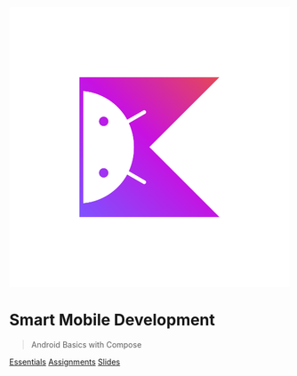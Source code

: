 <!-- _coverpage.md -->

![logo](kotlin-hero.svg)

# Smart Mobile Development

> Android Basics with Compose

[Essentials](#Essentials)
[Assignments](#Assignments)
[Slides](https://docs.qq.com/s/DsbmA3VfZtuT8rqFCS6QxG)
